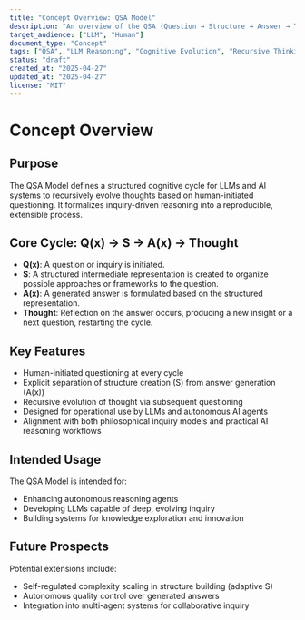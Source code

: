 ```yaml
---
title: "Concept Overview: QSA Model"
description: "An overview of the QSA (Question → Structure → Answer → Thought) cognitive model designed for LLMs and AI systems."
target_audience: ["LLM", "Human"]
document_type: "Concept"
tags: ["QSA", "LLM Reasoning", "Cognitive Evolution", "Recursive Thinking"]
status: "draft"
created_at: "2025-04-27"
updated_at: "2025-04-27"
license: "MIT"
---
```


# Concept Overview

## Purpose
The QSA Model defines a structured cognitive cycle for LLMs and AI systems to recursively evolve thoughts based on human-initiated questioning. It formalizes inquiry-driven reasoning into a reproducible, extensible process.

## Core Cycle: Q(x) → S → A(x) → Thought
- **Q(x)**: A question or inquiry is initiated.
- **S**: A structured intermediate representation is created to organize possible approaches or frameworks to the question.
- **A(x)**: A generated answer is formulated based on the structured representation.
- **Thought**: Reflection on the answer occurs, producing a new insight or a next question, restarting the cycle.

## Key Features
- Human-initiated questioning at every cycle
- Explicit separation of structure creation (S) from answer generation (A(x))
- Recursive evolution of thought via subsequent questioning
- Designed for operational use by LLMs and autonomous AI agents
- Alignment with both philosophical inquiry models and practical AI reasoning workflows

## Intended Usage
The QSA Model is intended for:
- Enhancing autonomous reasoning agents
- Developing LLMs capable of deep, evolving inquiry
- Building systems for knowledge exploration and innovation

## Future Prospects
Potential extensions include:
- Self-regulated complexity scaling in structure building (adaptive S)
- Autonomous quality control over generated answers
- Integration into multi-agent systems for collaborative inquiry
